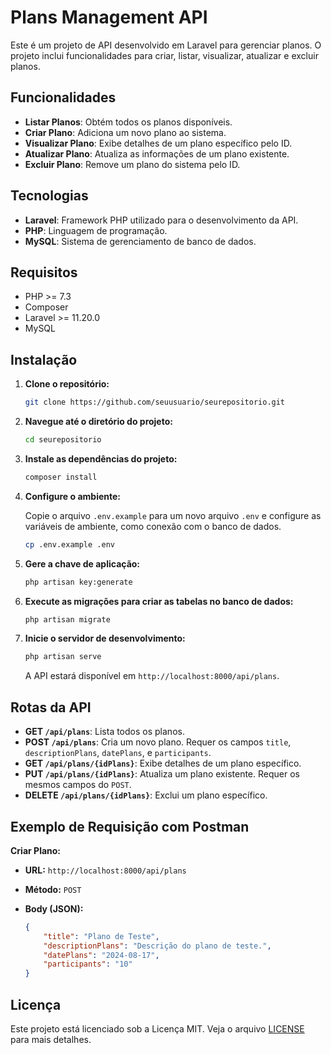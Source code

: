 # Plans Management API

Este é um projeto de API desenvolvido em Laravel para gerenciar planos. O projeto inclui funcionalidades para criar, listar, visualizar, atualizar e excluir planos.

## Funcionalidades

- **Listar Planos**: Obtém todos os planos disponíveis.
- **Criar Plano**: Adiciona um novo plano ao sistema.
- **Visualizar Plano**: Exibe detalhes de um plano específico pelo ID.
- **Atualizar Plano**: Atualiza as informações de um plano existente.
- **Excluir Plano**: Remove um plano do sistema pelo ID.

## Tecnologias

- **Laravel**: Framework PHP utilizado para o desenvolvimento da API.
- **PHP**: Linguagem de programação.
- **MySQL**: Sistema de gerenciamento de banco de dados.

## Requisitos

- PHP >= 7.3
- Composer
- Laravel >= 11.20.0
- MySQL

## Instalação

1. **Clone o repositório:**

    ```bash
    git clone https://github.com/seuusuario/seurepositorio.git
    ```

2. **Navegue até o diretório do projeto:**

    ```bash
    cd seurepositorio
    ```

3. **Instale as dependências do projeto:**

    ```bash
    composer install
    ```

4. **Configure o ambiente:**

    Copie o arquivo `.env.example` para um novo arquivo `.env` e configure as variáveis de ambiente, como conexão com o banco de dados.

    ```bash
    cp .env.example .env
    ```

5. **Gere a chave de aplicação:**

    ```bash
    php artisan key:generate
    ```

6. **Execute as migrações para criar as tabelas no banco de dados:**

    ```bash
    php artisan migrate
    ```

7. **Inicie o servidor de desenvolvimento:**

    ```bash
    php artisan serve
    ```

   A API estará disponível em `http://localhost:8000/api/plans`.

## Rotas da API

- **GET `/api/plans`**: Lista todos os planos.
- **POST `/api/plans`**: Cria um novo plano. Requer os campos `title`, `descriptionPlans`, `datePlans`, e `participants`.
- **GET `/api/plans/{idPlans}`**: Exibe detalhes de um plano específico.
- **PUT `/api/plans/{idPlans}`**: Atualiza um plano existente. Requer os mesmos campos do `POST`.
- **DELETE `/api/plans/{idPlans}`**: Exclui um plano específico.

## Exemplo de Requisição com Postman

**Criar Plano:**

- **URL:** `http://localhost:8000/api/plans`
- **Método:** `POST`
- **Body (JSON):**

    ```json
    {
        "title": "Plano de Teste",
        "descriptionPlans": "Descrição do plano de teste.",
        "datePlans": "2024-08-17",
        "participants": "10"
    }
    ```
## Licença

Este projeto está licenciado sob a Licença MIT. Veja o arquivo [LICENSE](LICENSE) para mais detalhes.
